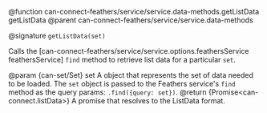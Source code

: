 @function can-connect-feathers/service/service.data-methods.getListData getListData
@parent can-connect-feathers/service/service.data-methods

@signature `getListData(set)`

Calls the [can-connect-feathers/service/service.options.feathersService feathersService] `find` method to retrieve list data for a particular `set`.

@param {can-set/Set} set A object that represents the set of data needed to be loaded.  The `set` object is passed to the Feathers service's `find` method as the query params: `.find({query: set})`.
@return {Promise<can-connect.listData>} A promise that resolves to the ListData format.